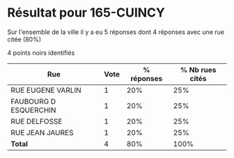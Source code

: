 # Résultat pour 165-CUINCY

Sur l'ensemble de la ville il y a eu 5 réponses dont 4 réponses avec une rue citée (80%)

4 points noirs identifiés

| Rue | Vote | % réponses | % Nb rues cités|
|-----|------|------------|----------------|
| RUE EUGENE VARLIN | 1 | 20% | 25%|
| FAUBOURG D ESQUERCHIN | 1 | 20% | 25%|
| RUE DELFOSSE | 1 | 20% | 25%|
| RUE JEAN JAURES | 1 | 20% | 25%|
| **Total** | 4 | 80% | 100%|
